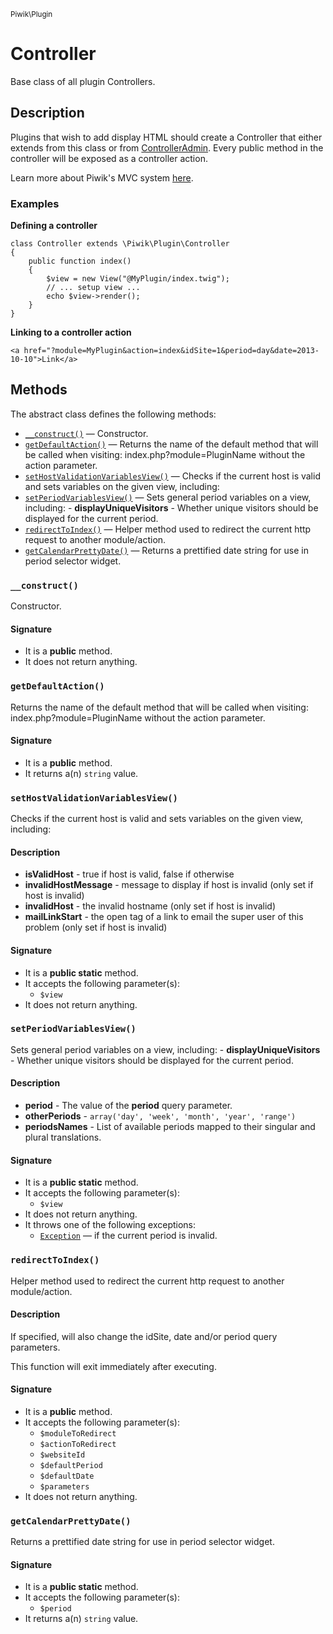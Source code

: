 <small>Piwik\Plugin</small>

Controller
==========

Base class of all plugin Controllers.

Description
-----------

Plugins that wish to add display HTML should create a Controller that either
extends from this class or from [ControllerAdmin](#). Every public method in
the controller will be exposed as a controller action.

Learn more about Piwik's MVC system [here](#).

### Examples

**Defining a controller**

    class Controller extends \Piwik\Plugin\Controller
    {
        public function index()
        {
            $view = new View("@MyPlugin/index.twig");
            // ... setup view ...
            echo $view->render();
        }
    }

**Linking to a controller action**

    <a href="?module=MyPlugin&action=index&idSite=1&period=day&date=2013-10-10">Link</a>


Methods
-------

The abstract class defines the following methods:

- [`__construct()`](#__construct) &mdash; Constructor.
- [`getDefaultAction()`](#getDefaultAction) &mdash; Returns the name of the default method that will be called when visiting: index.php?module=PluginName without the action parameter.
- [`setHostValidationVariablesView()`](#setHostValidationVariablesView) &mdash; Checks if the current host is valid and sets variables on the given view, including:
- [`setPeriodVariablesView()`](#setPeriodVariablesView) &mdash; Sets general period variables on a view, including:  - **displayUniqueVisitors** - Whether unique visitors should be displayed for the current                               period.
- [`redirectToIndex()`](#redirectToIndex) &mdash; Helper method used to redirect the current http request to another module/action.
- [`getCalendarPrettyDate()`](#getCalendarPrettyDate) &mdash; Returns a prettified date string for use in period selector widget.

### `__construct()` <a name="__construct"></a>

Constructor.

#### Signature

- It is a **public** method.
- It does not return anything.

### `getDefaultAction()` <a name="getDefaultAction"></a>

Returns the name of the default method that will be called when visiting: index.php?module=PluginName without the action parameter.

#### Signature

- It is a **public** method.
- It returns a(n) `string` value.

### `setHostValidationVariablesView()` <a name="setHostValidationVariablesView"></a>

Checks if the current host is valid and sets variables on the given view, including:

#### Description

- **isValidHost** - true if host is valid, false if otherwise
- **invalidHostMessage** - message to display if host is invalid (only set if host is invalid)
- **invalidHost** - the invalid hostname (only set if host is invalid)
- **mailLinkStart** - the open tag of a link to email the super user of this problem (only set
                      if host is invalid)

#### Signature

- It is a **public static** method.
- It accepts the following parameter(s):
    - `$view`
- It does not return anything.

### `setPeriodVariablesView()` <a name="setPeriodVariablesView"></a>

Sets general period variables on a view, including:  - **displayUniqueVisitors** - Whether unique visitors should be displayed for the current                               period.

#### Description

- **period** - The value of the **period** query parameter.
- **otherPeriods** - `array('day', 'week', 'month', 'year', 'range')`
- **periodsNames** - List of available periods mapped to their singular and plural translations.

#### Signature

- It is a **public static** method.
- It accepts the following parameter(s):
    - `$view`
- It does not return anything.
- It throws one of the following exceptions:
    - [`Exception`](http://php.net/class.Exception) &mdash; if the current period is invalid.

### `redirectToIndex()` <a name="redirectToIndex"></a>

Helper method used to redirect the current http request to another module/action.

#### Description

If specified, will also change the idSite, date and/or period query parameters.

This function will exit immediately after executing.

#### Signature

- It is a **public** method.
- It accepts the following parameter(s):
    - `$moduleToRedirect`
    - `$actionToRedirect`
    - `$websiteId`
    - `$defaultPeriod`
    - `$defaultDate`
    - `$parameters`
- It does not return anything.

### `getCalendarPrettyDate()` <a name="getCalendarPrettyDate"></a>

Returns a prettified date string for use in period selector widget.

#### Signature

- It is a **public static** method.
- It accepts the following parameter(s):
    - `$period`
- It returns a(n) `string` value.

